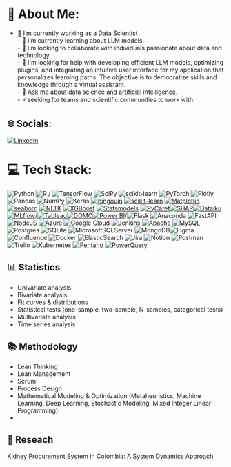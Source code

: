 # 💫 About Me:
- 🔭 I’m currently working as a Data Scientist<br>- 🌱 I’m currently learning about LLM models.<br>- 👯 I’m looking to collaborate with individuals passionate about data and technology.<br>- 🤔 I'm looking for help with developing efficient LLM models, optimizing plugins, and integrating an intuitive user interface for my application that personalizes learning paths. The objective is to democratize skills and knowledge through a virtual assistant.<br>- 💬 Ask me about data science and artificial intelligence.<br>- ⚡ seeking for teams and scientific communities to work with.


## 🌐 Socials:
[![LinkedIn](https://img.shields.io/badge/LinkedIn-%230077B5.svg?logo=linkedin&logoColor=white)](https://linkedin.com/in/https://www.linkedin.com/in/davidlizarazo/) 

# 💻 Tech Stack:

![Python](https://img.shields.io/badge/python-3670A0?style=for-the-badge&logo=python&logoColor=ffdd54)  ![R](https://img.shields.io/badge/r-%23276DC3.svg?style=for-the-badge&logo=r&logoColor=white) / ![TensorFlow](https://img.shields.io/badge/TensorFlow-%23FF6F00.svg?style=for-the-badge&logo=TensorFlow&logoColor=white) ![SciPy](https://img.shields.io/badge/SciPy-%230C55A5.svg?style=for-the-badge&logo=scipy&logoColor=%white) ![scikit-learn](https://img.shields.io/badge/scikit--learn-%23F7931E.svg?style=for-the-badge&logo=scikit-learn&logoColor=white) ![PyTorch](https://img.shields.io/badge/PyTorch-%23EE4C2C.svg?style=for-the-badge&logo=PyTorch&logoColor=white) ![Plotly](https://img.shields.io/badge/Plotly-%233F4F75.svg?style=for-the-badge&logo=plotly&logoColor=white) ![Pandas](https://img.shields.io/badge/pandas-%23150458.svg?style=for-the-badge&logo=pandas&logoColor=white) ![NumPy](https://img.shields.io/badge/numpy-%23013243.svg?style=for-the-badge&logo=numpy&logoColor=white) ![Keras](https://img.shields.io/badge/Keras-%23D00000.svg?style=for-the-badge&logo=Keras&logoColor=white) [![pingouin](https://img.shields.io/badge/pingouin-%235C92D2?style=for-the-badge&logo=python&logoColor=white)](https://pingouin-stats.org/)
[![scikit-learn](https://img.shields.io/badge/scikit--learn-%23F7931E?style=for-the-badge&logo=scikit-learn&logoColor=white)](https://scikit-learn.org/)
[![Matplotlib](https://img.shields.io/badge/Matplotlib-%23EE4C2C?style=for-the-badge&logo=python&logoColor=white)](https://matplotlib.org/)
[![seaborn](https://img.shields.io/badge/seaborn-%235C9BD2?style=for-the-badge&logo=python&logoColor=white)](https://seaborn.pydata.org/)
[![NLTK](https://img.shields.io/badge/NLTK-%2312A3A8?style=for-the-badge&logo=nltk&logoColor=white)](https://www.nltk.org/)
[![XGBoost](https://img.shields.io/badge/XGBoost-%23F8B400?style=for-the-badge&logo=xgboost&logoColor=white)](https://xgboost.readthedocs.io/)
[![Statsmodels](https://img.shields.io/badge/Statsmodels-%23325D9E?style=for-the-badge&logo=statsmodels&logoColor=white)](https://www.statsmodels.org/)
[![PyCaret](https://img.shields.io/badge/PyCaret-%23512BD4?style=for-the-badge&logo=pycaret&logoColor=white)](https://pycaret.org/)[![SHAP](https://img.shields.io/badge/SHAP-%2381B29A?style=for-the-badge&logo=python&logoColor=white)](https://github.com/slundberg/shap)[![Dataiku](https://img.shields.io/badge/Dataiku-%230070BA?style=for-the-badge&logo=dataiku&logoColor=white)](https://www.dataiku.com/)
[![MLflow](https://img.shields.io/badge/MLflow-%230075D8?style=for-the-badge&logo=mlflow&logoColor=white)](https://mlflow.org/)/[![Tableau](https://img.shields.io/badge/Tableau-%2300B9FA?style=for-the-badge&logo=tableau&logoColor=white)](https://www.tableau.com/)[![DOMO](https://img.shields.io/badge/DOMO-%239bc9ea?style=for-the-badge&logo=domo&logoColor=white)](https://www.domo.com/)[![Power BI](https://img.shields.io/badge/Power%20BI-%23F2C811?style=for-the-badge&logo=power-bi&logoColor=000000)](https://app.powerbi.com/view?r=eyJrIjoiZjNjNjgxYmItNDRiMC00MmZhLTlkMWYtMmVlYTA3NTYyNzllIiwidCI6Ijg1ZmI5NjhhLTcxMTMtNDRiNy05NGZhLTE5Y2MzMGE5Mzc2MyIsImMiOjh9&embedImagePlaceholder=true)/![Flask](https://img.shields.io/badge/flask-%23000.svg?style=for-the-badge&logo=flask&logoColor=white) ![Anaconda](https://img.shields.io/badge/Anaconda-%2344A833.svg?style=for-the-badge&logo=anaconda&logoColor=white) ![FastAPI](https://img.shields.io/badge/FastAPI-005571?style=for-the-badge&logo=fastapi) ![NodeJS](https://img.shields.io/badge/node.js-6DA55F?style=for-the-badge&logo=node.js&logoColor=white) ![Azure](https://img.shields.io/badge/azure-%230072C6.svg?style=for-the-badge&logo=azure-devops&logoColor=white) ![Google Cloud](https://img.shields.io/badge/Google%20Cloud-%234285F4.svg?style=for-the-badge&logo=google-cloud&logoColor=white) ![Jenkins](https://img.shields.io/badge/jenkins-%232C5263.svg?style=for-the-badge&logo=jenkins&logoColor=white) ![Apache](https://img.shields.io/badge/apache-%23D42029.svg?style=for-the-badge&logo=apache&logoColor=white) ![MySQL](https://img.shields.io/badge/mysql-%2300f.svg?style=for-the-badge&logo=mysql&logoColor=white) ![Postgres](https://img.shields.io/badge/postgres-%23316192.svg?style=for-the-badge&logo=postgresql&logoColor=white) ![SQLite](https://img.shields.io/badge/sqlite-%2307405e.svg?style=for-the-badge&logo=sqlite&logoColor=white) ![MicrosoftSQLServer](https://img.shields.io/badge/Microsoft%20SQL%20Sever-CC2927?style=for-the-badge&logo=microsoft%20sql%20server&logoColor=white) ![MongoDB](https://img.shields.io/badge/MongoDB-%234ea94b.svg?style=for-the-badge&logo=mongodb&logoColor=white)![Figma](https://img.shields.io/badge/figma-%23F24E1E.svg?style=for-the-badge&logo=figma&logoColor=white) ![Confluence](https://img.shields.io/badge/confluence-%23172BF4.svg?style=for-the-badge&logo=confluence&logoColor=white) ![Docker](https://img.shields.io/badge/docker-%230db7ed.svg?style=for-the-badge&logo=docker&logoColor=white) ![ElasticSearch](https://img.shields.io/badge/-ElasticSearch-005571?style=for-the-badge&logo=elasticsearch) ![Jira](https://img.shields.io/badge/jira-%230A0FFF.svg?style=for-the-badge&logo=jira&logoColor=white) ![Notion](https://img.shields.io/badge/Notion-%23000000.svg?style=for-the-badge&logo=notion&logoColor=white) ![Postman](https://img.shields.io/badge/Postman-FF6C37?style=for-the-badge&logo=postman&logoColor=white) ![Trello](https://img.shields.io/badge/Trello-%23026AA7.svg?style=for-the-badge&logo=Trello&logoColor=white) ![Kubernetes](https://img.shields.io/badge/kubernetes-%23326ce5.svg?style=for-the-badge&logo=kubernetes&logoColor=white) [![Pentaho](https://img.shields.io/badge/Pentaho-%230092C7?style=for-the-badge&logo=pentaho&logoColor=white)](https://www.pentaho.com/) [![PowerQuery](https://img.shields.io/badge/PowerQuery-%2374AC25?style=for-the-badge&logo=microsoft-excel&logoColor=white)](https://docs.microsoft.com/es-es/power-query/)

## 📊 Statistics
- Univariate analysis
- Bivariate analysis
- Fit curves & distributions
- Statistical tests (one-sample, two-sample, N-samples, categorical tests)
- Multivariate analysis
- Time series analysis

## 📚 Methodology
- Lean Thinking
- Lean Management
- Scrum
- Process Design
- Mathematical Modeling & Optimization (Metaheuristics, Machine Learning, Deep Learning, Stochastic Modeling, Mixed Integer Linear Programming)
- 
## 🔬 Reseach
[Kidney Procurement System in Colombia: A System Dynamics Approach](https://revistas.javeriana.edu.co/files-articulos/RGPS/18-36%20(2019-I)/54559086011/)





